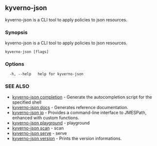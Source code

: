 ## kyverno-json

kyverno-json is a CLI tool to apply policies to json resources.

### Synopsis

kyverno-json is a CLI tool to apply policies to json resources.


```
kyverno-json [flags]
```

### Options

```
  -h, --help   help for kyverno-json
```

### SEE ALSO

* [kyverno-json completion](kyverno-json_completion.md)	 - Generate the autocompletion script for the specified shell
* [kyverno-json docs](kyverno-json_docs.md)	 - Generates reference documentation.
* [kyverno-json jp](kyverno-json_jp.md)	 - Provides a command-line interface to JMESPath, enhanced with custom functions.
* [kyverno-json playground](kyverno-json_playground.md)	 - playground
* [kyverno-json scan](kyverno-json_scan.md)	 - scan
* [kyverno-json serve](kyverno-json_serve.md)	 - serve
* [kyverno-json version](kyverno-json_version.md)	 - Prints the version informations.

